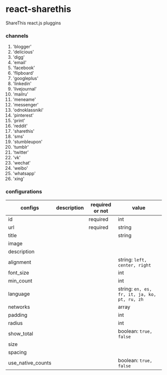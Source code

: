 # react-sharethis

ShareThis react.js pluggins



### channels

  1. 'blogger'
  2. 'delicious'
  3. 'digg'
  4. 'email'
  5. 'facebook'
  6. 'flipboard'
  7. 'googleplus'
  8. 'linkedin'
  9. 'livejournal'
  10. 'mailru'
  11. 'meneame'
  12. 'messenger'
  13. 'odnoklassniki'
  14. 'pinterest'
  15. 'print'
  16. 'reddit'
  17. 'sharethis'
  18. 'sms'
  19. 'stumbleupon'
  20. 'tumblr'
  21. 'twitter'
  22. 'vk'
  23. 'wechat'
  24. 'weibo'
  25. 'whatsapp'
  26. 'xing'

### configurations

| configs           | description | required or not | value                                        |
| ----------------- | ----------- | --------------- | -------------------------------------------- |
| id                |             | required        | int                                          |
| url               |             | required        | string                                       |
| title             |             |                 | string                                       |
| image             |             |                 |                                              |
| description       |             |                 |                                              |
| alignment         |             |                 | string: `left, center, right`                |
| font_size         |             |                 | int                                          |
| min_count         |             |                 | int                                          |
| language          |             |                 | string: `en, es, fr, it, ja, ko, pt, ru, zh` |
| networks          |             |                 | array                                        |
| padding           |             |                 | int                                          |
| radius            |             |                 | int                                          |
| show_total        |             |                 | boolean: `true, false`                       |
| size              |             |                 |                                              |
| spacing           |             |                 |                                              |
| use_native_counts |             |                 | boolean: `true, false`                       |
